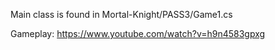 Main class is found in Mortal-Knight/PASS3/Game1.cs

Gameplay: https://www.youtube.com/watch?v=h9n4583gpxg 
